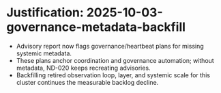 # Justification: 2025-10-03-governance-metadata-backfill

- Advisory report now flags governance/heartbeat plans for missing systemic metadata.
- These plans anchor coordination and governance automation; without metadata, ND-020 keeps recreating advisories.
- Backfilling retired observation loop, layer, and systemic scale for this cluster continues the measurable backlog decline.
